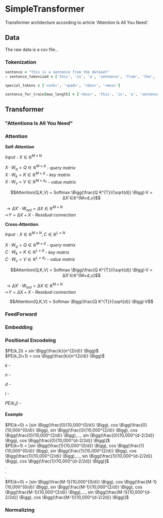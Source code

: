 # SimpleTransformer

Transformer architecture according to article 'Attention Is All You Need'.
## Data
The raw data is a csv file...
### Tokenization
```ruby
sentence = "this is a sentence from the dataset"
⇨ sentence_tokenized = ['this', 'is', 'a', 'sentence', 'from', 'the', 'dataset']

special_tokens = ['<unk>', '<pad>', '<bos>', '<eos>']

sentence_for_train[max_length] = ['<bos>', 'this', 'is', 'a', 'sentence', 'from', 'the', 'dataset', '<eos>', '<pad>',..., '<pad>']
```
## Transformer

### "Attentiona Is All You Need"

### Attention

**Self-Attention**

$`Input:X∈ℝ^{M×N}`$ 

$`X·W_{q} = Q∈ℝ^{M×d}`$ - *query matrix*<br/>
$`X·W_{k} = K∈ℝ^{M×d}`$ - *key matrix*<br/>
$`X·W_{v} = V∈ℝ^{M×d_v}`$ - *value matrix*<br/>
```math
Attention(Q,K,V) = Softmax \Bigg(\frac{Q K^{T}}{\sqrt{d}} \Bigg)·V = ΔX'∈ℝ^{M×d_v}
```
$`→ ΔX'·W_{out} = ΔX∈ℝ^{M×N}`$<br/>
$`⇨ Y = ΔX + X`$ - *Residual connection*<br/>

**Cross-Attention**

$`Input:  X∈ℝ^{M×N} ,  C∈ℝ^{L×N}`$

$`X·W_q = Q∈ℝ^{M×d}`$ - *query matrix*<br/>
$`C·W_k = K∈ℝ^{L×d}`$ - *key matrix*<br/>
$`C·W_v = V∈ℝ^{L×d_v}`$ - *value matrix*<br/>

```math
Attention(Q,K,V) = Softmax \Bigg(\frac{Q K^{T}}{\sqrt{d}} \Bigg)·V = ΔX'∈ℝ^{M×d_v}
```
$`→ ΔX'·W_{out} = ΔX∈ℝ^{M×N}`$<br/>
$`⇨ Y = ΔX + X`$ - *Residual connection*

```math
Attention(Q,K,V) = Softmax \Bigg(\frac{Q K^{T}}{\sqrt{d}} \Bigg)·V
```

### FeedForward

### Embedding

### Positional Encodeing

$`PE(k,2i) = sin \Bigg(\frac{k}{n^{2i/d}} \Bigg)`$<br/>
$`PE(k,2i+1) = cos \Bigg(\frac{k}{n^{2i/d}} \Bigg)`$<br/>

*k* - 

*n* - 

*d* - 

*i* - 

*PE(k,j)* - 

#### Example
$`PE(k=0) = [sin \Bigg(\frac{0}{10,000^{0/d}} \Bigg), cos \Bigg(\frac{0}{10,000^{0/d}} \Bigg), sin \Bigg(\frac{0}{10,000^{2/d}} \Bigg), cos \Bigg(\frac{0}{10,000^{2/d}} \Bigg),..., sin \Bigg(\frac{0}{10,000^{d-2/2d}} \Bigg), cos \Bigg(\frac{0}{10,000^{d-2/2d}} \Bigg)]`$<br/>
$`PE(k=1) = [sin \Bigg(\frac{1}{10,000^{0/d}} \Bigg), cos \Bigg(\frac{1}{10,000^{0/d}} \Bigg), sin \Bigg(\frac{1}{10,000^{2/d}} \Bigg), cos \Bigg(\frac{1}{10,000^{2/d}} \Bigg),..., sin \Bigg(\frac{1}{10,000^{d-2/2d}} \Bigg), cos \Bigg(\frac{1}{10,000^{d-2/2d}} \Bigg)]`$<br/>
.<br/>
.<br/>
.<br/>
$`PE(k=0) = [sin \Bigg(\frac{M-1}{10,000^{0/d}} \Bigg), cos \Bigg(\frac{M-1}{10,000^{0/d}} \Bigg), sin \Bigg(\frac{M-1}{10,000^{2/d}} \Bigg), cos \Bigg(\frac{M-1}{10,000^{2/d}} \Bigg),..., sin \Bigg(\frac{M-1}{10,000^{d-2/2d}} \Bigg), cos \Bigg(\frac{M-1}{10,000^{d-2/2d}} \Bigg)]`$<br/>

### Normalizing
